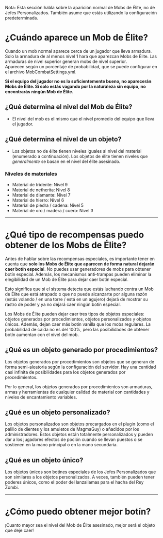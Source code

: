 Nota: Esta sección habla sobre la aparición normal de Mobs de Élite, no de Jefes Personalizados. También asume que estás
utilizando la configuración predeterminada.

# ¿Cuándo aparece un Mob de Élite?

Cuando un mob normal aparece cerca de un jugador que lleva armadura. Solo la armadura de al menos nivel 1 hará que
aparezcan Mobs de Élite. Las armaduras de nivel superior generan mobs de nivel superior.
<br>Aparecen según un porcentaje de probabilidad, que se puede configurar en el archivo MobCombatSettings.yml.

**Si el equipo del jugador no es lo suficientemente bueno, no aparecerán Mobs de Élite. Si solo estás vagando por la
naturaleza sin equipo, no encontrarás ningún Mob de Élite.**

## ¿Qué determina el nivel del Mob de Élite?

* El nivel del mob es el mismo que el nivel promedio del equipo que lleva el jugador.

## ¿Qué determina el nivel de un objeto?

* Los objetos no de élite tienen niveles iguales al nivel del material (enumerado a continuación). Los objetos de élite
  tienen niveles que *generalmente* se basan en el nivel del élite asesinado.

### Niveles de materiales
* Material de tridente: Nivel 9
* Material de netherita: Nivel 8
* Material de diamante: Nivel 7
* Material de hierro: Nivel 6
* Material de piedra / cadena: Nivel 5
* Material de oro / madera / cuero: Nivel 3

***

# ¿Qué tipo de recompensas puedo obtener de los Mobs de Élite?

Antes de hablar sobre las recompensas especiales, es importante tener en cuenta que **solo los Mobs de Élite que
aparecen de forma natural dejarán caer botín especial**. No puedes usar generadores de mobs para obtener botín especial.
Además, los mecanismos anti-trampas pueden eliminar la elegibilidad de un Mob de Élite para dejar caer botín especial.

Esto significa que si el sistema detecta que estás luchando contra un Mob de Élite que está atrapado o que no puede
alcanzarte por alguna razón (estás volando / en una torre / está en un agujero) dejará de mostrar su rastro de poder y
ya no dejará caer ningún botín especial.

Los Mobs de Élite pueden dejar caer tres tipos de objetos especiales: objetos generados por procedimientos, objetos
personalizados y objetos únicos. Además, dejan caer más botín vanilla que los mobs regulares. La probabilidad de caída
no es del 100%, pero las posibilidades de obtener botín aumentan con el nivel del mob.

## ¿Qué es un objeto generado por procedimientos?

Los objetos generados por procedimientos son objetos que se generan de forma semi-aleatoria según la configuración del
servidor. Hay una cantidad casi infinita de posibilidades para los objetos generados por procedimientos.

Por lo general, los objetos generados por procedimientos son armaduras, armas y herramientas de cualquier calidad de material con cantidades y niveles de encantamiento variables.

## ¿Qué es un objeto personalizado?

Los objetos personalizados son objetos precargados en el plugin (como el palillo de dientes y los amuletos de MagmaGuy)
o añadidos por los administradores. Estos objetos están totalmente personalizados y pueden dar a los jugadores efectos
de poción cuando se llevan puestos o se sostienen en la mano principal o en la mano secundaria.

## ¿Qué es un objeto único?

Los objetos únicos son botines especiales de los Jefes Personalizados que son similares a los objetos personalizados. A
veces, también pueden tener poderes únicos, como el poder del lanzallamas para el hacha del Rey Zombi.

***

# ¿Cómo puedo obtener mejor botín?

¡Cuanto mayor sea el nivel del Mob de Élite asesinado, mejor será el objeto que deje caer!
